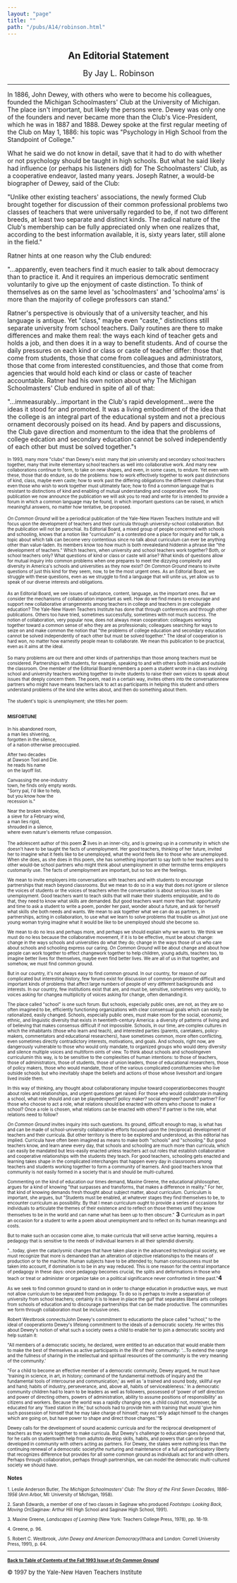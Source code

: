 ```yaml
---
layout: "page"
title: ""
path: "/pubs/A14/robinson.html"
---
```

<main>
<center>
<h2>An Editorial Statement</h2>
<p><font size="+1">By Jay L. Robinson</font>
</p></center>
<hr/>
In 1886, John Dewey, with others who were to become his colleagues,
founded the Michigan Schoolmasters' Club at the University of Michigan.
The place isn't important, but likely the persons were. Dewey was only one
of the founders and never became more than the Club's Vice-President,
which he was in 1887 and 1888. Dewey spoke at the first regular meeting of
the Club on May 1, 1886: his topic was "Psychology in High School from the
Standpoint of College."
<p>
What he said we do not know in detail, save that it had to do with whether
or not psychology should be taught in high schools. But what he said
likely had influence (or perhaps his listeners did) for The Schoolmasters'
Club, as a cooperative endeavor, lasted many years. Joseph Ratner, a
would-be biographer of Dewey, said of the Club:
</p><p>
"Unlike other existing teachers' associations, the newly formed Club
brought together for discussion of their common professional problems two
classes of teachers that were universally regarded to be, if not two
different breeds, at least two separate and distinct kinds. The radical
nature of the Club's membership can be fully appreciated only when one
realizes that, according to the best information available, it is, sixty
years later, still alone in the field."
</p><p>
Ratner hints at one reason why the Club endured:
</p><p>
"...apparently, even teachers find it much easier to talk about democracy
than to practice it. And it requires an imperious democratic sentiment
voluntarily to give up the enjoyment of caste distinction. To think of
themselves as on the same level as 'schoolmasters' and 'schoolma'ams' is
more than the majority of college professors can stand."
</p><p>
Ratner's perspective is obviously that of a university teacher, and his
language is antique. Yet "class," maybe even "caste," distinctions still
separate university from school teachers. Daily routines are there to make
differences and make them real: the ways each kind of teacher gets and
holds a job, and then does it in a way to benefit students. And of course
the daily pressures on each kind or class or caste of teacher differ:
those that come from students, those that come from colleagues and
administrators, those that come from interested constituencies, and those
that come from agencies that would hold each kind or class or caste of
teacher accountable. Ratner had his own notion about why The Michigan
Schoolmasters' Club endured in spite of all of that:
</p><p>
"...immeasurably...important in the Club's rapid development...were the
ideas it stood for and promoted. It was a living embodiment of the idea
that the college is an integral part of the educational system and not a
precious ornament decorously poised on its head. And by papers and
discussions, the Club gave direction and momentum to the idea that the
problems of college edcation and secondary education cannot be solved
independently of each other but must be solved together."<font size="1"><b>1</b><font>
</font></font></p><p><font size="1"><font>
In 1993, many more "clubs" than Dewey's exist: many that join university
and secondary school teachers together, many that invite elementary school
teachers as well into collaborative work. And many new collaborations
continue to form, to take on new shapes, and even, in some cases, to
endure. Yet even with these, those that do endure, so do the problems: how
to work effectively together to work past distinctions of kind, class,
maybe even caste; how to work past the differing obligations the different
challenges that even those who wish to work together must ultimately face;
how to find a common language that is resistant to distinctions of kind
and enabling of mutual understanding and cooperative work. The publication
we now announce the publication we will ask you to read and write for is
intended to provide a forum in which a common language may be found, in
which important questions can be raised, in which meaningful answers, no
matter how tentative, be proposed.
</font></font></p><p><font size="1"><font>
<i>On Common Ground</i> will be a periodical publication of the Yale-New
Haven Teachers Institute and will focus upon the development of teachers
and their curricula through university-school collaboration. But the
publication will not be parochial. Its Editorial Board, a mixed group of
people concerned with schools and schooling, knows that a notion like
"curriculum" is a contested one a place for inquiry and for talk, a topic
about which talk can become very contentious since no talk about
curriculum can ever be anything other than value-laden. Its members know
too how much is both revealed­and hidden­in a phrase like "the
development of teachers." Which teachers, when university and school
teachers work together? Both, or school teachers only? What questions of
kind or class or caste will arise? What kinds of questions allow for
mutual inquiry into common problems when one prepares to meet the dizzying
complexity and diversity in America's schools and universities as they now
exist? <i>On Common Ground</i> means to invite questions of just this kind
for they seem, now, to be the most urgent ones. As an Editorial Board, we
struggle with these questions, even as we struggle to find a language that
will unite us, yet allow us to speak of our diverse interests and
obligations.
</font></font></p><p><font size="1"><font>
As an Editorial Board, we see issues of substance, content, language, as
the important ones. But we consider the mechanisms of collaboration
important as well. How do we find means to encourage and support new
collaborative arrangements among teachers in college and teachers in pre
collegiate education? The Yale-New Haven Teachers Institute has done that
through conferences and through other publications. Others too have tried,
sometimes successfully, sometimes with not much success. The notion of
collaboration, very popular now, does not always mean cooperation:
colleagues working together toward a common sense of who they are as
professionals; colleagues searching for ways to seize on and make common
the notion that "the problems of college education and secondary education
cannot be solved independently of each other but must be solved together."
The ideal of cooperation is hard won, no matter how earnestly people mean
to collaborate. We mean this publication to be practical, even as it aims
at the ideal.
</font></font></p><p><font size="1"><font>
So many problems are out there and other kinds of partnerships than those
among teachers must be considered. Partnerships with students, for
example, speaking to and with others both inside and outside the
classroom. One member of the Editorial Board remembers a poem a student
wrote in a class involving school and university teachers working together
to invite students to raise their own voices to speak about issues that
deeply concern them. The poem, read in a certain way, invites others into
the conversation­new partners who might have means teachers lack to
act as participants in helping this student and others understand problems
of the kind she writes about, and then do something about them.
</font></font></p><p><font size="1"><font>
The student's topic is unemployment; she titles her poem: 
</font></font></p><h3><font size="1"><font>MISFORTUNE</font></font></h3><font size="1"><font>
In his abandoned room,
<br/>a man lies shivering,
<br/>forgotten in the silence,
<br/>of a nation otherwise preoccupied.
<p>
After two decades
<br/>at Dawson Tool and Die.
<br/>he reads his name 
<br/>on the layoff list.
</p><p>
Canvassing the one-industry 
<br/>town, he finds only empty words.
<br/>"Sorry pal, I'd like to help,
<br/>but you know how the
<br/>recession is."
</p><p>
Near the broken window,
<br/>a sieve for a February wind,
<br/>a man lies rigid,
<br/>shrouded in a silence,
<br/>where even nature's elements
refuse compassion.
</p><p>
The adolescent author of this poem <font size="-1"><b>2 </b></font> lives
in an inner-city, and is growing up in a community in which she doesn't
have to be taught the facts of unemployment. Her good teachers, thinking
of her future, invited her to imagine what it feels like to be unemployed,
what the world feels like to those who are unemployed. When she does, as
she does in this poem, she has something important to say both to her
teachers and to other would-be school partners who might think about
unemployment in other terms­the terms employers customarily use. The
facts of unemployment are important, but so too are the feelings.
</p><p>
We mean to invite employers into conversations with teachers and with
students to encourage partnerships that reach beyond classrooms. But we
mean to do so in a way that does not ignore or silence the voices of
students or the voices of teachers when the conversation is about serious
issues like unemployment. Good teachers want to teach skills that will
make their students employable, and to do that, they need to know what
skills are demanded. But good teachers want more than that: opportunity
and time to ask a student to write a poem, ponder her past, wonder about a
future, and ask for herself what skills she both needs and wants. We mean
to ask together what we can do as partners, in partnerships, acting in
collaboration, to use what we learn to solve problems that trouble us
all­not just one young woman trying imagine what it would be like to
be unemployed should she become so.
</p><p>
We mean to do no less and perhaps more, and perhaps we should explain why
we want to. We think we must do no less because the collaborative
movement, if it is to be effective, must be about change: change in the
ways schools and universities do what they do; change in the ways those of
us who care about schools and schooling express our caring. <i>On Common
Ground</i> will be about change and about how people can work together to
effect change­work together to help children, young adults, teachers
too, to imagine better lives for themselves, maybe even find better lives.
We are all of us in that together, and somehow, we must find common
ground.
</p><p>
But in our country, it's not always easy to find common ground. In our
country, for reason of our complicated but interesting history, few forums
exist for discussion of common problems­the difficult and important
kinds of problems that affect large numbers of people of very different
backgrounds and interests. In our country, few institutions exist that
are, and must be, sensitive, sometimes very quickly, to voices asking for
change­a multiplicity of voices asking for change, often demanding
it.
</p><p>
The place called "school" is one such forum. But schools, especially
public ones, are not, as they are so often imagined to be, efficiently
functioning organizations with clear consensual goals which can easily be
rationalized, easily changed. Schools, especially public ones, must make
room for the social, economic, ethnic, and linguistic diversity that
exists in twentieth-century America: a diversity of patterns of living and
of believing that makes consensus difficult if not impossible. Schools, in
our time, are complex cultures in which the inhabitants (those who learn
and teach), and interested parties (parents, caretakers, policy-makers,
commentators and educational researchers), have sometimes common, more
often conflicting, even sometimes directly contradictory interests,
motivations, and goals. And schools, right now, are dangerously vulnerable
to those who would only mandate, to organized groups who would deny
diversity and silence multiple voices and multiform oints of view. To
think about schools and schooling­even curriculum­in this way,
is to be sensitive to the complexities of human intentions: to those of
teachers, those of administrators, those of students, those of union
leaders, those of educational researchers, those of policy makers, those
who would mandate, those of the various complicated constituencies who
live outside schools but who inevitably shape the beliefs and actions of
those whose lives­short and long­are lived inside them.
</p><p>
In this way of thinking, any thought about collaboration­any impulse
toward cooperation­becomes thought about roles and relationships, and
urgent questions get raised: For those who would collaborate in making a
school, what role should and can be played­expert? policy maker?
social engineer? pundit? partner? For those who choose to act a role, what
relations should be enacted with others who choose to make a school? Once
a role is chosen, what relations can be enacted with others? If partner is
the role, what relations need to follow?
</p><p>
<i>On Common Ground</i> invites inquiry into such questions. Its ground,
difficult enough to map, is what has and can be made of school-university
collaborative efforts focused upon the (reciprocal) development of
teachers and their curricula. But other territory is there to be explored
and understood, as this editorial has implied. Curricula have often been
imagined as means to make both "schools" and "schooling." But good
teachers know, and learn anew every day, that schools and schooling are
much more than curricula, which can easily be mandated but less-easily
enacted unless teachers act out roles that establish collaborative and
cooperative relationships with the students they teach. For good teachers,
schooling gets enacted and learning takes shape in the complicated
interchanges that happen every day in classrooms among teachers and
students working together to form a community of learners. And good
teachers know that community is not easily formed in a society that is and
should be multi-cultured.
</p><p>
Commenting on the kind of education our times demand, Maxine Greene, the
educational philosopher, argues for a kind of knowing "that surpasses and
transforms, that makes a difference in reality." For her, that kind of
knowing demands fresh thought about subject matter, about curriculum.
Curriculum is important, she argues, but "Students must be enabled, at
whatever stages they find themselves to be, to encounter curriculum as
possibility. By that I mean curriculum ought to provide a series of
occasions for individuals to articulate the themes of their existence and
to reflect on those themes until they know themselves to be in the world
and can name what has been up to then obscure."<font size="-1">
<b>3</b></font> Curriculum as in part an occasion for a student to write a
poem about unemployment and to reflect on its human meanings and costs.
</p><p>
But to make such an occasion come alive, to make curricula that will serve
active learning, requires a pedagogy that is sensitive to the needs of
individual learners in all their splendid diversity.
</p><p>
"...today, given the cataclysmic changes that have taken place in the
advanced technological society, we must recognize that more is demanded
than an alteration of objective relationships to the means of production
or to the machine. Human subjects have to be attended to; human
consciousness must be taken into account, if domination is to be in any
way reduced. This is one reason for the central importance of pedagogy in
these days: once pedagogy becomes crucial, the splits and deformations in
those who teach or treat or administer or organize take on a political
significance never confronted in time past."<font size="-1"><b>4</b></font>
</p><p>
As we seek to find common ground to stand on in order to change education
in productive ways, we must not allow curriculum to be separated from
pedagogy. To do so is perhaps to invite a separation of university from
school teachers; certainly it is to leave in place the gulf that separates
liberal arts colleges from schools of education and to discourage
partnerships that can be made productive. The communities we form through
collaboration must be inclusive ones.
</p><p>
Robert Westbrook connectsJohn Dewey's commitment to education­to the
place called "school," to the ideal of cooperation­to Dewey's
lifelong commitment to the ideals of a democratic society. He writes this
about Dewey's notion of what such a society owes a child to enable her to
join a democratic society and help sustain it:
</p><p>
"All members of a democratic society, he declared, were entitled to an
education that would enable them to make the best of themselves as active
participants in the life of their community: '...To extend the range and
the fullness of sharing in the intellectual and spiritual resources of the
community is the very meaning of the community.'
</p><p>
"For a child to become an effective member of a democratic community,
Dewey argued, he must have 'training in science, in art, in history;
command of the fundamental methods of inquiry and the fundamental tools of
intercourse and communication,' as well as 'a trained and sound body,
skillful eye and hand; habits of industry, perseverance, and, above all,
habits of serviceableness.' In a democratic community children had to
learn to be leaders as well as followers, possessed of 'power of self
direction and power of directing others, powers of administration, ability
to assume positions of responsibility' as citizens and workers. Because
the world was a rapidly changing one, a child could not, moreover, be
educated for any 'fixed station in life,' but schools had to provide him
with training that would 'give him such possession of himself that he may
take charge of himself; may not only adapt himself to the changes which
are going on, but have power to shape and direct those changes.'"<font size="1"><b>5</b></font>
</p><p>
Dewey calls for the development of sound academic curricula and for the
reciprocal development of teachers as they work together to make
curricula. But Dewey's challenge to education goes beyond that, for he
calls on students­with help from adults­to develop skills,
habits, and powers that can only be developed in community with others
acting as partners. For Dewey, the stakes were nothing less than the
continuing renewal of a democratic society­the nurturing and
maintenance of a full and participatory liberty that recognizes difference
but provides for all some common ground as individuals act for and with
others. Perhaps through collaboration, perhaps through partnerships, we
can model the democratic multi-cultured society we should have.
</p><h3>Notes </h3>
1. Leslie Anderson Butler, <i>The Michigan Schoolmasters' Club: The Story
of the First Seven Decades, 1886-1956</i> (Ann Arbor, MI: University of
Michigan, 1958).
<p>
2. Sarah Edwards, a member of one of two classes in Saginaw who produced
<i>Footsteps: Looking Back, Moving On</i>(Saginaw: Arthur Hill High School
and Saginaw High School, 1991).
</p><p>
3. Maxine Greene, <i>Landscapes of Learning</i> (New York: Teachers
College Press, 1978), pp. 18-19.  
</p><p>
4. Greene, p. 96.
</p><p>
5. Robert C. Westbrook, <i>John Dewey and American Democracy</i>(Ithaca
and London: Cornell University Press, 1991), p. 64.
</p><hr/>
<h4><a href=".\">Back to
Table of Contents of the Fall 1993 Issue of <i>On Common
Ground</i></a>
</h4>
<font size="-1">© 1997 by the Yale-New Haven Teachers Institute
</font></font></font></main>